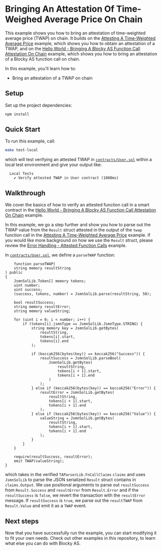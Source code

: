 # Bringing An Attestation Of Time-Weighed Average Price On Chain

This example shows you how to bring an attestation of time-weighted average price (TWAP)
on chain. It builds on the 
[Attesting A Time-Weighted Average Price](../attest_fn_call) 
example, which shows you how to obtain an attestation of a TWAP, and on the
[Hello World - Bringing A Blocky AS Function Call Attestation On Chain](../../hello_world_on_chain)
example, which shows you how to bring an attestation of a Blocky AS function
call on chain.

In this example, you'll learn how to:

- Bring an attestation of a TWAP on chain 

## Setup

Set up the project dependencies:

```bash
npm install
```

## Quick Start

To run this example, call:

```bash
make test-local
```

which will test verifying an attested TWAP in
[`contracts/User.sol`](contracts/User.sol)
within a local test environment and give your output like:

```
  Local Tests
    ✔ Verify attested TWAP in User contract (1080ms)
```

## Walkthrough

We cover the basics of how to verify an attested function call in a smart 
contract in the
[Hello World - Bringing A Blocky AS Function Call Attestation On Chain](../../hello_world_on_chain)
example. 

In this example, we go a step further and show you how to parse out the 
TWAP value from the `Result` struct attested in the output of the `twap` function
call in the [Attesting A Time-Weighted Average Price](../attest_fn_call) example.
If you would like more background on how we use the `Result` struct, please 
review the [Error Handling - Attested Function Calls](../../error_handling_attest_fn_call) example.

In [`contracts/User.sol`](contracts/User.sol), we define a `parseTWAP` function:

```solidity
    function parseTWAP(
    string memory resultString
) public
{
    JsmnSolLib.Token[] memory tokens;
    uint number;
    uint success;
    (success, tokens, number) = JsmnSolLib.parse(resultString, 50);

    bool resultSuccess;
    string memory resultError;
    string memory valueString;

    for (uint i = 0; i < number; i++) {
        if (tokens[i].jsmnType == JsmnSolLib.JsmnType.STRING) {
            string memory key = JsmnSolLib.getBytes(
                resultString,
                tokens[i].start,
                tokens[i].end
            );

            if (keccak256(bytes(key)) == keccak256("Success")) {
                resultSuccess = JsmnSolLib.parseBool(
                    JsmnSolLib.getBytes(
                        resultString,
                        tokens[i + 1].start,
                        tokens[i + 1].end
                    )
                );
            } else if (keccak256(bytes(key)) == keccak256("Error")) {
                resultError = JsmnSolLib.getBytes(
                    resultString,
                    tokens[i + 1].start,
                    tokens[i + 1].end
                );
            } else if (keccak256(bytes(key)) == keccak256("Value")) {
                valueString = JsmnSolLib.getBytes(
                    resultString,
                    tokens[i + 1].start,
                    tokens[i + 1].end
                );
            }
        }
    }

    require(resultSuccess, resultError);
    emit TWAP(valueString);
}
```

which takes in the verified `TAParserLib.FnCallClaims` `claims` and uses
`JsmnSolLib` to parse the JSON serialized `Result` struct contains in
`claims.Output`. We use positional arguments to parse out `resultSuccess` from
`Result.Success` and `resultError` from `Result.Error` and if the
`resultSuccess` is `false`, we revert the transaction with the `resultError`
message. If `resultSuccess` is `true`, we parse out the `resultTWAP` from
`Result.Value` and emit it as a `TWAP` event.

## Next steps

Now that you have successfully run the example, you can start modifying it to
fit your own needs. Check out other examples in this repository, to learn what
else you can do with Blocky AS.
